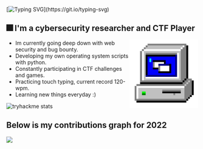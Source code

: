
[![Typing SVG](https://readme-typing-svg.herokuapp.com?font=Kanit&size=27&duration=3000&pause=600&color=53FFF5&background=FFFFFF00&width=435&lines=What's+up+!+My+name+is+Slava.;I+hope+you+enjoy+your+stay+here.)](https://git.io/typing-svg)



## 🎆 I'm a cybersecurity researcher and CTF Player
<p1>
  <img height="180" width="180" align="right" src="https://github.com/0x157/0x157/blob/main/computer.gif" > 
  </p1>
   
* Im currently going deep down with web security and bug bounty.
* Developing my own operating system scripts with python.
* Constantly participating in CTF challenges and games.
* Practicing touch typing, current record 120-wpm.
* Learning new things everyday :)


![tryhackme stats](https://raw.githubusercontent.com/0x157/0x157/main/assets/thm_propic.png)

## Below is my contributions graph for 2022

<img src = https://github.com/0x157/0x157/blob/output/contrib-snek-yami.svg >

